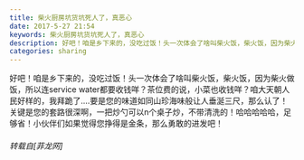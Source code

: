 ```yaml
---
title: 柴火厨房坑货坑死人了，真恶心
date: 2017-5-27 21:54
keywords: 柴火厨房坑货坑死人了，真恶心
description: 好吧！咱是乡下来的，没吃过饭！头一次体会了啥叫柴火饭，柴火饭，因为柴火做饭，所以连service water都要收钱咩？茶位费的说，小菜也收钱咩？咱大天朝人民好样的，我拜跪了....要是您的味道如同山珍海味般让人垂涎三尺，那么认了！关键是您的套路很深啊，一把炒勺可以n个桌子炒，不带清洗的！哈哈哈哈哈，足够省！小伙伴们如果觉得您挣得是金条，那么勇敢的进发吧！
categories: sharing
---
```

<td class="t_f" id="postmessage_752223">

好吧！咱是乡下来的，没吃过饭！头一次体会了啥叫柴火饭，柴火饭，因为柴火做饭，所以连service water都要收钱咩？茶位费的说，小菜也收钱咩？咱大天朝人民好样的，我拜跪了....要是您的味道如同山珍海味般让人垂涎三尺，那么认了！关键是您的套路很深啊，一把炒勺可以n个桌子炒，不带清洗的！哈哈哈哈哈，足够省！小伙伴们如果觉得您挣得是金条，那么勇敢的进发吧！</td>
###### 转载自[菲龙网]